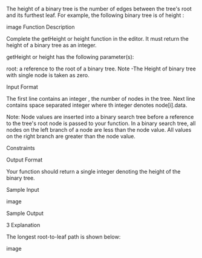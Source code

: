 The height of a binary tree is the number of edges between the tree's root and its furthest leaf. For example, the following binary tree is of height :

image
Function Description

Complete the getHeight or height function in the editor. It must return the height of a binary tree as an integer.

getHeight or height has the following parameter(s):

root: a reference to the root of a binary tree.
Note -The Height of binary tree with single node is taken as zero.

Input Format

The first line contains an integer , the number of nodes in the tree.
Next line contains  space separated integer where th integer denotes node[i].data.

Note: Node values are inserted into a binary search tree before a reference to the tree's root node is passed to your function. In a binary search tree, all nodes on the left branch of a node are less than the node value. All values on the right branch are greater than the node value.

Constraints



Output Format

Your function should return a single integer denoting the height of the binary tree.

Sample Input

image

Sample Output

3
Explanation

The longest root-to-leaf path is shown below:

image

